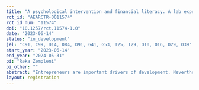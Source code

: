 ```yaml
---
title: "A psychological intervention and financial literacy. A lab experiment."
rct_id: "AEARCTR-0011574"
rct_id_num: "11574"
doi: "10.1257/rct.11574-1.0"
date: "2023-06-14"
status: "in_development"
jel: "C91, C99, D14, D84, D91, G41, G53, I25, I29, O10, O16, O29, O39"
start_year: "2023-06-14"
end_year: "2024-05-31"
pi: "Reka Zempleni"
pi_other: ""
abstract: "Entrepreneurs are important drivers of development. Nevertheless, existing entrepreneur training programs had small and heterogeneous impacts. This project explores whether a mostly psychological intervention can make early-stage entrepreneurs believe in their abilities to improve in any skill and be able to actually do so, thereby bridging the gap between the needs of developing country entrepreneurs and the often Silicon Valley-influenced expectations of accelerators. This project runs an online lab experiment with participants who have a connection to entrepreneurship recruited from Amazon MTurk's India-based workers and Prolific's USA-based workers. The study tests whether a mostly psychological intervention is a viable way to encourage participants to believe in their abilities to improve their financial literacy (or any other skill) and to lead to actual improvements."
layout: registration
---
```


